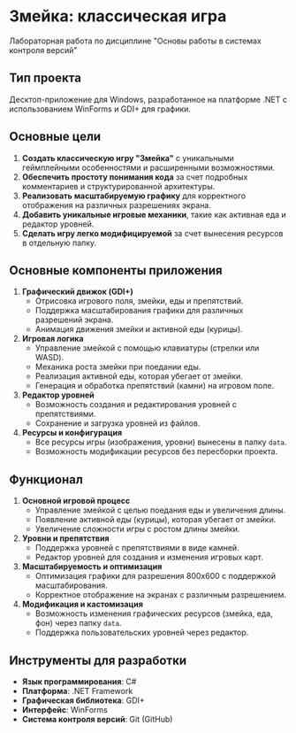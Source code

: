 # Змейка: классическая игра
Лабораторная работа по дисциплине "Основы работы в системах контроля версий"
## Тип проекта  
Десктоп-приложение для Windows, разработанное на платформе .NET с использованием WinForms и GDI+ для графики.  
## Основные цели  
1. **Создать классическую игру "Змейка"** с уникальными геймплейными особенностями и расширенными возможностями.  
2. **Обеспечить простоту понимания кода** за счет подробных комментариев и структурированной архитектуры.  
3. **Реализовать масштабируемую графику** для корректного отображения на различных разрешениях экрана.  
4. **Добавить уникальные игровые механики**, такие как активная еда и редактор уровней.  
5. **Сделать игру легко модифицируемой** за счет вынесения ресурсов в отдельную папку.  
## Основные компоненты приложения  
1. **Графический движок (GDI+)**  
   - Отрисовка игрового поля, змейки, еды и препятствий.  
   - Поддержка масштабирования графики для различных разрешений экрана.  
   - Анимация движения змейки и активной еды (курицы).  
2. **Игровая логика**  
   - Управление змейкой с помощью клавиатуры (стрелки или WASD).  
   - Механика роста змейки при поедании еды.  
   - Реализация активной еды, которая убегает от змейки.  
   - Генерация и обработка препятствий (камни) на игровом поле.  
3. **Редактор уровней**  
   - Возможность создания и редактирования уровней с препятствиями.  
   - Сохранение и загрузка уровней из файлов.  
4. **Ресурсы и конфигурация**  
   - Все ресурсы игры (изображения, уровни) вынесены в папку `data`.  
   - Возможность модификации ресурсов без пересборки проекта.  
## Функционал
1. **Основной игровой процесс**  
   - Управление змейкой с целью поедания еды и увеличения длины.  
   - Появление активной еды (курицы), которая убегает от змейки.  
   - Увеличение сложности игры с ростом длины змейки.  
2. **Уровни и препятствия**  
   - Поддержка уровней с препятствиями в виде камней.  
   - Редактор уровней для создания и изменения игровых карт.  
3. **Масштабируемость и оптимизация**  
   - Оптимизация графики для разрешения 800x600 с поддержкой масштабирования.  
   - Корректное отображение на экранах с различным разрешением.  
4. **Модификация и кастомизация**  
   - Возможность изменения графических ресурсов (змейка, еда, фон) через папку `data`.  
   - Поддержка пользовательских уровней через редактор.  
## Инструменты для разработки  
- **Язык программирования**: C#  
- **Платформа**: .NET Framework  
- **Графическая библиотека**: GDI+  
- **Интерфейс**: WinForms  
- **Система контроля версий**: Git (GitHub)  